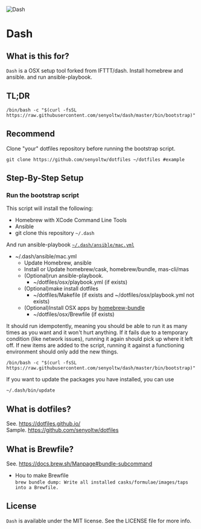 ![Dash](https://raw.githubusercontent.com/IFTTT/dash/images/images/dash.png "Dash")

# Dash

## What is this for?

`Dash` is a OSX setup tool forked from IFTTT/dash.
Install homebrew and ansible. and run ansible-playbook.

## TL;DR

    /bin/bash -c "$(curl -fsSL https://raw.githubusercontent.com/senyoltw/dash/master/bin/bootstrap)"

## Recommend
Clone "your" dotfiles repository before running the bootstrap script.

    git clone https://github.com/senyoltw/dotfiles ~/dotfiles #example

## Step-By-Step Setup

### Run the bootstrap script

This script will install the following:

- Homebrew with XCode Command Line Tools
- Ansible
- git clone this repository `~/.dash`

And run ansible-playbook [`~/.dash/ansible/mac.yml`](https://github.com/senyoltw/dash/blob/master/ansible/mac.yml)

- ~/.dash/ansible/mac.yml
  - Update Homebrew, ansible
  - Install or Update homebrew/cask, homebrew/bundle, mas-cli/mas
  - (Optional)run ansible-playbook.
    - ~/dotfiles/osx/playbook.yml (if exists)
  - (Optional)make install dotfiles
    - ~/dotfiles/Makefile (if exists and ~/dotfiles/osx/playbook.yml not exists)
  - (Optional)Install OSX apps by [homebrew-bundle](https://github.com/Homebrew/homebrew-bundle)
    - ~/dotfiles/osx/Brewfile (if exists)

It should run idempotently, meaning you should be able to run it as many times as you want and it won't hurt anything. If it fails due to a temporary condition (like network issues), running it again should pick up where it left off. If new items are added to the script, running it against a functioning environment should only add the new things.

    /bin/bash -c "$(curl -fsSL https://raw.githubusercontent.com/senyoltw/dash/master/bin/bootstrap)"

If you want to update the packages you have installed, you can use

    ~/.dash/bin/update 

## What is dotfiles?
See. https://dotfiles.github.io/  
Sample. https://github.com/senyoltw/dotfiles

## What is Brewfile?
See. https://docs.brew.sh/Manpage#bundle-subcommand  
- Hou to make Brewfile  
`brew bundle dump: Write all installed casks/formulae/images/taps into a Brewfile.`

## License

`Dash` is available under the MIT license. See the LICENSE file for more info.
